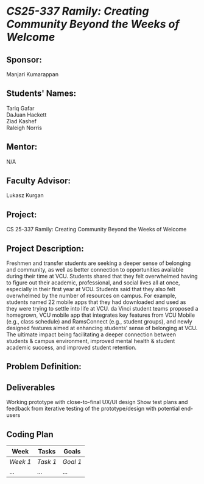 # *CS25-337 Ramily: Creating Community Beyond the Weeks of Welcome*
## **Sponsor:**
Manjari Kumarappan
## **Students' Names:**
Tariq Gafar<br />
DaJuan Hackett<br />
Ziad Kashef<br />
Raleigh Norris
## **Mentor:**
N/A
## **Faculty Advisor:**
Lukasz Kurgan
## **Project:**
CS 25-337 Ramily: Creating Community Beyond the Weeks of Welcome
## **Project Description:**
Freshmen and transfer students are seeking a deeper sense of belonging and community, as well as better connection to opportunities available during their time at VCU. Students shared that they felt overwhelmed having to figure out their academic, professional, and social lives all at once, especially in their first year at VCU. Students said that they also felt overwhelmed by the number of resources on campus. For example, students named 22 mobile apps that they had downloaded and used as they were trying to settle into life at VCU. da Vinci student teams proposed a homegrown, VCU mobile app that integrates key features from VCU Mobile (e.g., class schedule) and RamsConnect (e.g., student groups), and newly designed features aimed at enhancing students’ sense of belonging at VCU. The ultimate impact being facilitating a deeper connection between students & campus environment, improved mental health & student academic success, and improved student retention.
## **Problem Definition:**

## **Deliverables**
Working prototype with close-to-final UX/UI design
Show test plans and feedback from iterative testing of the prototype/design with potential end-users
## **Coding Plan**

| Week | Tasks | Goals |
|------|-------|-------|
| _Week 1_ | _Task 1_ | _Goal 1_ |
| ... | ... | ... |

